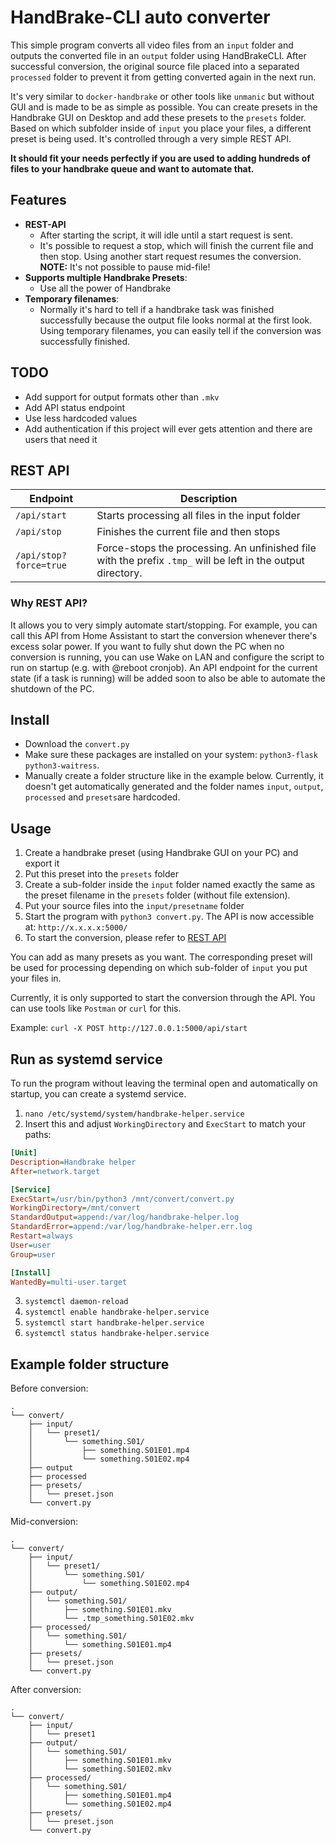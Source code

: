 # HandBrake-CLI auto converter

This simple program converts all video files from an `input` folder and outputs the converted file in an `output` folder using HandBrakeCLI.
After successful conversion, the original source file placed into a separated `processed` folder to prevent it from getting converted again in the next run.

It's very similar to `docker-handbrake` or other tools like `unmanic` but without GUI and is made to be as simple as possible.
You can create presets in the Handbrake GUI on Desktop and add these presets to the `presets` folder.
Based on which subfolder inside of `input` you place your files, a different preset is being used.
It's controlled through a very simple REST API.

**It should fit your needs perfectly if you are used to adding hundreds of files to your handbrake queue and want to automate that.** 

## Features
- **REST-API**
  - After starting the script, it will idle until a start request is sent.
  - It's possible to request a stop, which will finish the current file and then stop. Using another start request resumes the conversion. **NOTE:** It's not possible to pause mid-file!
- **Supports multiple Handbrake Presets**:
  - Use all the power of Handbrake
- **Temporary filenames**:
  - Normally it's hard to tell if a handbrake task was finished successfully because the output file looks normal at the first look. Using temporary filenames, you can easily tell if the conversion was successfully finished.

## TODO
- Add support for output formats other than `.mkv`
- Add API status endpoint
- Use less hardcoded values
- Add authentication if this project will ever gets attention and there are users that need it

## REST API
| Endpoint               | Description                                                                                                  |
|------------------------|--------------------------------------------------------------------------------------------------------------|
| `/api/start`           | Starts processing all files in the input folder                                                              |
| `/api/stop`            | Finishes the current file and then stops                                                                     |
| `/api/stop?force=true` | Force-stops the processing. An unfinished file with the prefix `.tmp_` will be left in the output directory. |

### Why REST API?
It allows you to very simply automate start/stopping.
For example, you can call this API from Home Assistant to start the conversion whenever there's excess solar power.
If you want to fully shut down the PC when no conversion is running, you can use Wake on LAN and configure the script to run on startup (e.g. with @reboot cronjob).
An API endpoint for the current state (if a task is running) will be added soon to also be able to automate the shutdown of the PC.

## Install
- Download the `convert.py`
- Make sure these packages are installed on your system: `python3-flask python3-waitress`.
- Manually create a folder structure like in the example below. Currently, it doesn't get automatically generated and the folder names `input`, `output`, `processed` and `presets`are hardcoded.

## Usage
1. Create a handbrake preset (using Handbrake GUI on your PC) and export it
2. Put this preset into the `presets` folder
3. Create a sub-folder inside the `input` folder named exactly the same as the preset filename in the `presets` folder (without file extension).
4. Put your source files into the `input/presetname` folder
5. Start the program with `python3 convert.py`. The API is now accessible at: `http://x.x.x.x:5000/`
6. To start the conversion, please refer to [REST API](#rest-api)

You can add as many presets as you want. The corresponding preset will be used for processing depending on which sub-folder of `input` you put your files in.

Currently, it is only supported to start the conversion through the API. You can use tools like `Postman` or `curl` for this.

Example: `curl -X POST http://127.0.0.1:5000/api/start`

## Run as systemd service
To run the program without leaving the terminal open and automatically on startup, you can create a systemd service.

1. `nano /etc/systemd/system/handbrake-helper.service`
2. Insert this and adjust `WorkingDirectory` and `ExecStart` to match your paths:
```ini
[Unit]
Description=Handbrake helper
After=network.target

[Service]
ExecStart=/usr/bin/python3 /mnt/convert/convert.py
WorkingDirectory=/mnt/convert
StandardOutput=append:/var/log/handbrake-helper.log
StandardError=append:/var/log/handbrake-helper.err.log
Restart=always
User=user
Group=user

[Install]
WantedBy=multi-user.target
```
3. `systemctl daemon-reload`
4. `systemctl enable handbrake-helper.service`
5. `systemctl start handbrake-helper.service`
6. `systemctl status handbrake-helper.service`

## Example folder structure
Before conversion:
```
.
└── convert/
    ├── input/
    │   └── preset1/
    │       └── something.S01/
    │           ├── something.S01E01.mp4
    │           └── something.S01E02.mp4
    ├── output
    ├── processed
    ├── presets/
    │   └── preset.json
    └── convert.py
```

Mid-conversion:
```
.
└── convert/
    ├── input/
    │   └── preset1/
    │       └── something.S01/
    │           └── something.S01E02.mp4
    ├── output/
    │   └── something.S01/
    │       ├── something.S01E01.mkv
    │       └── .tmp_something.S01E02.mkv
    ├── processed/
    │   └── something.S01/
    │       └── something.S01E01.mp4
    ├── presets/
    │   └── preset.json
    └── convert.py
```

After conversion:
```
.
└── convert/
    ├── input/
    │   └── preset1
    ├── output/
    │   └── something.S01/
    │       ├── something.S01E01.mkv
    │       └── something.S01E02.mkv
    ├── processed/
    │   └── something.S01/
    │       ├── something.S01E01.mp4
    │       └── something.S01E02.mp4
    ├── presets/
    │   └── preset.json
    └── convert.py
```

